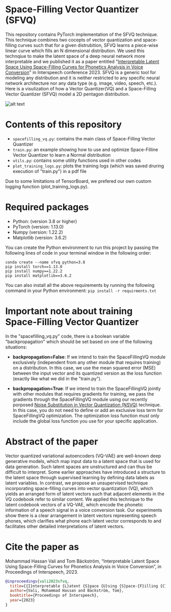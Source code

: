 # **Space-Filling Vector Quantizer (SFVQ)**

This repository contains PyTorch implementation of the SFVQ technique. This technique combines two cocepts of vector quantization and space-filling curves such that for a given distrubition, SFVQ learns a piece-wise linear curve which fills an N dimensional distribution. We used this technqiue to make the latent space of a deep neural network more interpretable and we published it as a paper entitled "[Interpretable Latent Space Using Space-Filling Curves for Phonetics Analysis in Voice Conversion](https://www.isca-speech.org/archive/pdfs/interspeech_2023/vali23_interspeech.pdf)" in Interspeech conference 2023. SFVQ is a generic tool for modeling any distribution and it is neither restricted to any specific neural network architecture nor any data type (e.g. image, video, speech, etc.). Here is a visulization of how a Vector Quantizer(VQ) and a Space-Filling Vector Quantizer (SFVQ) model a 2D pentagon distribution.

![alt text](https://github.com/MHVali/Space-Filling-VQ/blob/main/vq_sfvq.jpg?raw=true)

# **Contents of this repository**

- `spacefilling_vq.py`: contains the main class of Space-Filling Vector Quantizer
- `train.py`: an example showing how to use and optimize Space-Filline Vector Quantizer to learn a Normal distribution
- `utils.py`: contains some utility functions used in other codes
- `plot_training_logs.py`: plots the training logs (which was saved druring execution of "train.py") in a pdf file  

Due to some limitations of TensorBoard, we prefered our own custom logging function (plot_training_logs.py).

# **Required packages**
- Python: (version 3.8 or higher)
- PyTorch (version: 1.13.0)
- Numpy (version: 1.22.2)
- Matplotlib (version: 3.6.2)

You can create the Python environment to run this project by passing the following lines of code in your terminal window in the following order:

`conda create --name sfvq python=3.8`  
`pip install torch==1.13.0`  
`pip install numpy==1.22.2`  
`pip install matplotlib==3.6.2`

You can also install all the above requirements by running the following command in your Python environment:
`pip install -r requirments.txt`

# **Important note about training Space-Filling Vector Quantizer**

In the "spacefilling_vq.py" code, there is a boolean variable "backpropagation" which should be set based on one of the following situations:

- **backpropagation=False**: If we intend to train the SpaceFillingVQ module exclusively (independent from any other module that requires training) on a distribution. In this case, we use the mean squared error (MSE) between the input vector and its quantized version as the loss function (exactly like what we did in the "train.py").

- **backpropagation=True**: If we intend to train the SpaceFillingVQ jointly with other modules that requires gradients for training, we pass the gradients through the SpaceFillingVQ module using our recently porposed [Noise Substitution in Vector Quantization (NSVQ)](https://ieeexplore.ieee.org/abstract/document/9696322) technique. In this case, you do not need to define or add an exclusive loss term for SpaceFillingVQ optimization. The optimization loss function must only include the global loss function you use for your specific application.

# **Abstract of the paper**

Vector quantized variational autoencoders (VQ-VAE) are well-known deep generative models, which map input data to a latent space that is used for data generation. Such latent spaces are unstructured and can thus be difficult to interpret. Some earlier approaches have introduced a structure to the latent space through supervised learning by defining data labels as latent variables. In contrast, we propose an unsupervised technique incorporating space-filling curves into vector quantization (VQ), which yields an arranged form of latent vectors such that adjacent elements in the VQ codebook refer to similar content. We applied this technique to the latent codebook vectors of a VQ-VAE, which encode the phonetic information of a speech signal in a voice conversion task. Our experiments show there is a clear arrangement in latent vectors representing speech phones, which clarifies what phone each latent vector corresponds to and facilitates other detailed interpretations of latent vectors.

# **Cite the paper as**

Mohammad Hassan Vali and Tom Bäckström, “Interpretable Latent Space Using Space-Filling Curves for Phonetics Analysis in Voice Conversion”, in Proceedings of Interspeech, 2023.

```bibtex
@inproceedings{vali2023sfvq,
  title={{I}nterpretable {L}atent {S}pace {U}sing {S}pace-{F}illing {C}urves for {P}honetics {A}nalysis in {V}oice {C}onversion},
  author={Vali, Mohammad Hassan and Bäckström, Tom},
  booktitle={Proceedings of Interspeech},
  year={2023}
}
```
